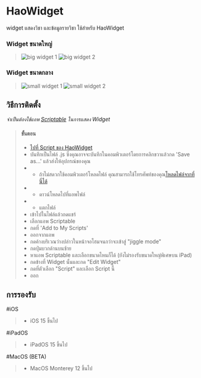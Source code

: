 # HaoWidget
widget แสดงวิชา
และข้อมูลรายวิชา ใช้สำหรับ HaoWidget

### Widget ขนาดใหญ่
> ![big widget 1](https://github.com/karnhao/HaoWidget/blob/main/img/1.png)
> ![big widget 2](https://github.com/karnhao/HaoWidget/blob/main/img/3.png)

### Widget ขนาดกลาง
> ![small widget 1](https://github.com/karnhao/HaoWidget/blob/main/img/2.png)
> ![small widget 2](https://github.com/karnhao/HaoWidget/blob/main/img/4.png)

## วิธีการติดตั้ง
*จำเป็นต้องใช้แอพ [Scriptable](https://apps.apple.com/th/app/scriptable/id1405459188) ในการแสดง Widget*
> #### ขั้นตอน
> - [ไปที่ Script ของ HaoWidget](https://raw.githubusercontent.com/karnhao/HaoWidget/main/widget/dist/widget.js)
> - บันทึกเป็นไฟล์ .js ซึ่งคุณอาจจะบันทึกในคอมพิวเตอร์โดยการคลิกขวาแล้วกด 'Save as...' แล้วส่งให้อุปกรณ์ของคุณ
> - - ถ้าไม่สดวกใช้คอมพิวเตอร์โหลดไฟล์ คุณสามารถใช้โทรศัพท์ของคุณ[โหลดไฟล์จากที่นี่ได้](https://minhaskamal.github.io/DownGit/#/home?url=https://github.com/karnhao/HaoWidget/blob/main/widget/dist/widget.js)
> - - ดาวน์โหลดไปที่แอพไฟล์
> - - แตกไฟล์
> - เข้าไปในไฟล์แล้วกดแชร์
> - เลือกแอพ Scriptable
> - กดที่ 'Add to My Scripts'
> - ออกจากแอพ
> - กดค้างบริเวณว่างปล่าวในหน้าจอโฮมจนกว่าจะเข้าสู่ "jiggle mode"
> - กดปุ่มบวกด้านบนซ้าย
> - หาแอพ Scriptable และเลือกขนาดไหนก็ได้ (ยังไม่รองรับขนาดใหญ่พิเศษบน iPad)
> - กดข้างที่ Widget นั้นและกด "Edit Widget"
> - กดที่ตัวเลือก "Script" และเลือก Script นี้
> - ออก
## การรองรับ
#iOS

> - iOS 15 ขึ้นไป

#iPadOS

> - iPadOS 15 ขึ้นไป

#MacOS (BETA)

> - MacOS Monterey 12 ขึ้นไป 
